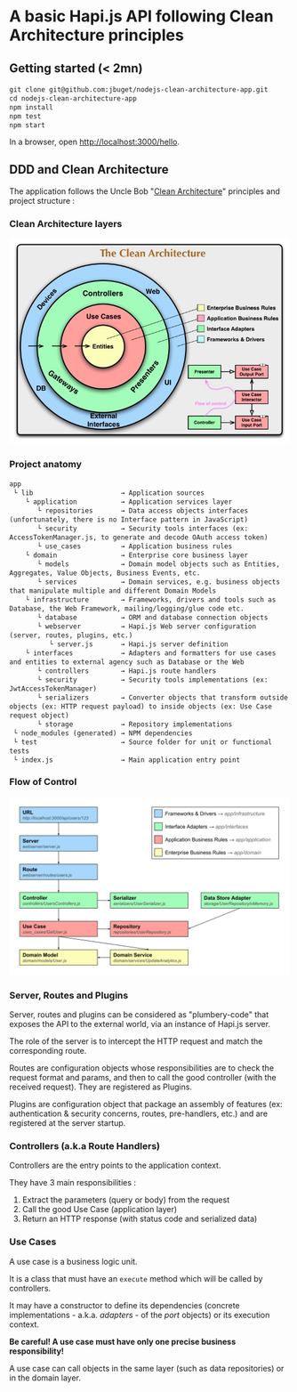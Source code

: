# A basic Hapi.js API following Clean Architecture principles

## Getting started (< 2mn)

```
git clone git@github.com:jbuget/nodejs-clean-architecture-app.git
cd nodejs-clean-architecture-app
npm install
npm test
npm start
```

In a browser, open [http://localhost:3000/hello](http://localhost:3000/hello).

## DDD and Clean Architecture

The application follows the Uncle Bob "[Clean Architecture](https://8thlight.com/blog/uncle-bob/2012/08/13/the-clean-architecture.html)" principles and project structure :

### Clean Architecture layers

![Schema of flow of Clean Architecture](/doc/Uncle_Bob_Clean_Architecture.jpg)

### Project anatomy

```
app 
 └ lib                      → Application sources 
    └ application           → Application services layer
       └ repositories       → Data access objects interfaces (unfortunately, there is no Interface pattern in JavaScript)
       └ security           → Security tools interfaces (ex: AccessTokenManager.js, to generate and decode OAuth access token)
       └ use_cases          → Application business rules 
    └ domain                → Enterprise core business layer
       └ models             → Domain model objects such as Entities, Aggregates, Value Objects, Business Events, etc.
       └ services           → Domain services, e.g. business objects that manipulate multiple and different Domain Models
    └ infrastructure        → Frameworks, drivers and tools such as Database, the Web Framework, mailing/logging/glue code etc.
       └ database           → ORM and database connection objects
       └ webserver          → Hapi.js Web server configuration (server, routes, plugins, etc.)
          └ server.js       → Hapi.js server definition
    └ interfaces            → Adapters and formatters for use cases and entities to external agency such as Database or the Web
       └ controllers        → Hapi.js route handlers
       └ security           → Security tools implementations (ex: JwtAccessTokenManager)
       └ serializers        → Converter objects that transform outside objects (ex: HTTP request payload) to inside objects (ex: Use Case request object)
       └ storage            → Repository implementations
 └ node_modules (generated) → NPM dependencies
 └ test                     → Source folder for unit or functional tests
 └ index.js                 → Main application entry point
```

### Flow of Control

![Schema of flow of Control](/doc/Hapijs_Clean_Architecture.svg)

### Server, Routes and Plugins

Server, routes and plugins can be considered as "plumbery-code" that exposes the API to the external world, via an instance of Hapi.js server. 

The role of the server is to intercept the HTTP request and match the corresponding route.

Routes are configuration objects whose responsibilities are to check the request format and params, and then to call the good controller (with the received request). They are registered as Plugins.

Plugins are configuration object that package an assembly of features (ex: authentication & security concerns, routes, pre-handlers, etc.) and are registered at the server startup.    

### Controllers (a.k.a Route Handlers)

Controllers are the entry points to the application context.

They have 3 main responsibilities :

1. Extract the parameters (query or body) from the request
2. Call the good Use Case (application layer)
3. Return an HTTP response (with status code and serialized data)

### Use Cases

A use case is a business logic unit.

It is a class that must have an `execute` method which will be called by controllers.

It may have a constructor to define its dependencies (concrete implementations - a.k.a. _adapters_ - of the _port_ objects) or its execution context.

**Be careful! A use case must have only one precise business responsibility!**

A use case can call objects in the same layer (such as data repositories) or in the domain layer.